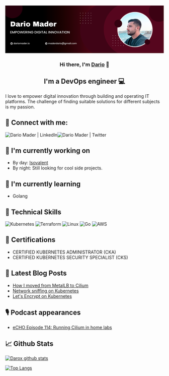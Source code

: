 <p align="center">
  <a href="https://dariomader.io" target="_blank" rel="noreferrer"><img src="https://github.com/darox/darox/blob/main/img/header.png?raw=true" alt="my banner"></a>
</p>

<h3 align="center">
Hi there, I'm <a href="https://dariomader.io" target="_blank" rel="noreferrer">Dario</a> 👋
</h3>

<h2 align="center">
I'm a DevOps engineer 💻
</h2>

I love to empower digital innovation through building and operating IT platforms. The challenge of finding suitable solutions for different subjects is my passion.

## 🤝 Connect with me:

<a href="https://www.linkedin.com/in/dario-mader-132077130/"><img align="left" src="https://img.shields.io/badge/linkedin-%230077B5.svg?style=for-the-badge&logo=linkedin&logoColor=white" alt="Dario Mader | LinkedIn"/></a>
<a href="https://twitter.com/dari0x"><img align="left" src="https://img.shields.io/badge/Twitter-%231DA1F2.svg?style=for-the-badge&logo=Twitter&logoColor=white" alt="Dario Mader | Twitter"/></a><br>

## 🔭 I'm currently working on

- By day: [Isovalent](https://github.com/isovalent)
- By night: Still looking for cool side projects. 

## 🌱 I'm currently learning

- Golang

## 💼 Technical Skills

![Kubernetes](https://img.shields.io/badge/kubernetes-%23326ce5.svg?style=for-the-badge&logo=kubernetes&logoColor=white)
![Terraform](https://img.shields.io/badge/Terraform-7B42BC?style=for-the-badge&logo=terraform&logoColor=white)
![Linux](https://img.shields.io/badge/Linux-FCC624?style=for-the-badge&logo=linux&logoColor=black)
![Go](https://img.shields.io/badge/go-%2300ADD8.svg?style=for-the-badge&logo=go&logoColor=white)
![AWS](https://img.shields.io/badge/Amazon_AWS-FF9900?style=for-the-badge&logo=amazonaws&logoColor=white)

## 🏅 Certifications

- CERTIFIED KUBERNETES ADMINISTRATOR (CKA)
- CERTIFIED KUBERNETES SECURITY SPECIALIST (CKS)

## 📝 Latest Blog Posts

- [How I moved from MetalLB to Cilium](https://dariomader.io/post/how_i_moved_from_metallb_to_cilium/)
- [Network sniffing on Kubernetes](https://dariomader.io/post/k8s-network-sniffing/)
- [Let's Encrypt on Kubernetes](https://dariomader.io/post/k8s-letsencrypt-cert-manager/)

## 🎙️ Podcast appearances

- [eCHO Episode 114: Running Cilium in home labs](https://www.youtube.com/watch?v=rrT9BiZonlY&t=19s)

## 📈 Github Stats

[![Darox github stats](https://github-readme-stats.vercel.app/api?username=darox&count_private=true)](https://github.com/darox)

[![Top Langs](https://github-readme-stats.vercel.app/api/top-langs/?username=darox&layout=compact&count_private=true)](https://github.com/darox)
